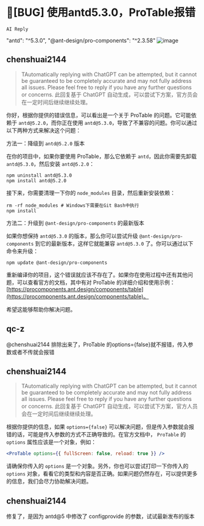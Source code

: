 # 🐛[BUG] 使用antd5.3.0，ProTable报错

`AI Reply`

"antd": "^5.3.0",
"@ant-design/pro-components": "^2.3.58"
![image](https://user-images.githubusercontent.com/22362903/223296455-b04fe018-0908-41c3-b719-7f3ce7f4f0a5.png)

## chenshuai2144

> TAutomatically replying with ChatGPT can be attempted, but it cannot be guaranteed to be completely accurate and may not fully address all issues. Please feel free to reply if you have any further questions or concerns.
> 此回复基于 ChatGPT 自动生成，可以尝试下方案，官方员会在一定时间后继续继续处理。

你好，根据你提供的错误信息，可以看出是一个关于 ProTable 的问题。它可能依赖于 `antd@5.2.0`，而你正在使用 `antd@5.3.0`，导致了不兼容的问题。你可以通过以下两种方式来解决这个问题：

方法一：降级到 `antd@5.2.0` 版本

在你的项目中，如果你要使用 ProTable，那么它依赖于 `antd`，因此你需要先卸载 `antd@5.3.0`，然后安装 `antd@5.2.0`：

```
npm uninstall antd@5.3.0
npm install antd@5.2.0
```

接下来，你需要清理一下你的 `node_modules` 目录，然后重新安装依赖：

```
rm -rf node_modules # Windows下需要在Git Bash中执行
npm install
```

方法二：升级到 `@ant-design/pro-components` 的最新版本

如果你想保持 `antd@5.3.0` 的版本，那么你可以尝试升级 `@ant-design/pro-components` 到它的最新版本，这样它就能兼容 `antd@5.3.0` 了。你可以通过以下命令来升级：

```
npm update @ant-design/pro-components
```

重新编译你的项目，这个错误就应该不存在了。如果你在使用过程中还有其他问题，可以查看官方的文档，其中有对 ProTable 的详细介绍和使用示例：[https://procomponents.ant.design/components/table](https://procomponents.ant.design/components/table)。

希望这能够帮助你解决问题。

## qc-z

@chenshuai2144 排除出来了，ProTable 的options={false}就不报错，传入参数或者不传就会报错

## chenshuai2144

> TAutomatically replying with ChatGPT can be attempted, but it cannot be guaranteed to be completely accurate and may not fully address all issues. Please feel free to reply if you have any further questions or concerns.
> 此回复基于 ChatGPT 自动生成，可以尝试下方案，官方人员会在一定时间后继续继续处理。

根据你提供的信息，如果 `options={false}` 可以解决问题，但是传入参数就会报错的话，可能是传入参数的方式不正确导致的。在官方文档中， `ProTable` 的 `options` 属性应该是一个对象，例如：

```jsx
<ProTable options={{ fullScreen: false, reload: true }} />
```

请确保你传入的 `options` 是一个对象。另外，你也可以尝试打印一下你传入的 `options` 对象，看看它的类型和内容是否正确。如果问题仍然存在，可以提供更多的信息，我们会尽力协助解决问题。

## chenshuai2144

修复了，是因为 antd@5 中修改了 configprovide 的参数，试试最新发布的版本
